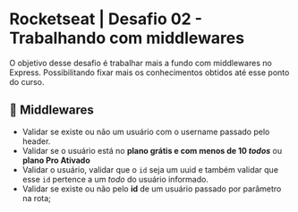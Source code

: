 # Rocketseat | Desafio 02 - Trabalhando com middlewares 

O objetivo desse desafio é trabalhar mais a fundo com middlewares no Express. Possibilitando fixar mais os conhecimentos obtidos até esse ponto do curso. 

## 🧠 Middlewares

- Validar se existe ou não um usuário com o username passado pelo header.
- Validar se o usuário está no **plano grátis e com menos de 10 *todos*** ou **plano Pro Ativado**
- Validar o usuário, validar que o `id` seja um uuid e também validar que esse `id` pertence a um *todo* do usuário informado.
- Validar se existe ou não pelo **id** de um usuário passado por parâmetro na rota;



